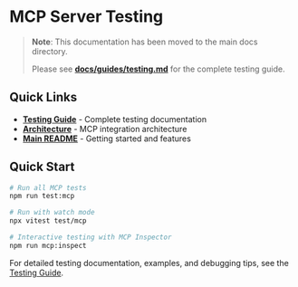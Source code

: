 # MCP Server Testing

> **Note**: This documentation has been moved to the main docs directory.
>
> Please see **[docs/guides/testing.md](../../docs/guides/testing.md)** for the complete testing guide.

## Quick Links

- **[Testing Guide](../../docs/guides/testing.md)** - Complete testing documentation
- **[Architecture](../../docs/architecture/mcp-integration.md)** - MCP integration architecture
- **[Main README](../../README.md)** - Getting started and features

## Quick Start

```bash
# Run all MCP tests
npm run test:mcp

# Run with watch mode
npx vitest test/mcp

# Interactive testing with MCP Inspector
npm run mcp:inspect
```

For detailed testing documentation, examples, and debugging tips, see the [Testing Guide](../../docs/guides/testing.md).
